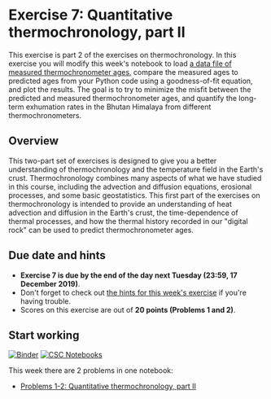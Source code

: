 # Exercise 7: Quantitative thermochronology, part II

This exercise is part 2 of the exercises on thermochronology. In this exercise you will modify this week's notebook to load [a data file of measured thermochronometer ages](data/Bhutan_age_data.txt), compare the measured ages to predicted ages from your Python code using a goodness-of-fit equation, and plot the results. The goal is to try to minimize the misfit between the predicted and measured thermochronometer ages, and quantify the long-term exhumation rates in the Bhutan Himalaya from different thermochronometers.

## Overview

This two-part set of exercises is designed to give you a better understanding of thermochronology and the temperature field in the Earth's crust. Thermochronology combines many aspects of what we have studied in this course, including the advection and diffusion equations, erosional processes, and some basic geostatistics. This first part of the exercises on thermochronology is intended to provide an understanding of heat advection and diffusion in the Earth's crust, the time-dependence of thermal processes, and how the thermal history recorded in our "digital rock" can be used to predict thermochronometer ages.

## Due date and hints

- **Exercise 7 is due by the end of the day next Tuesday (23:59, 17 December 2019)**.
- Don't forget to check out [the hints for this week's exercise](https://introqg.github.io/site/lessons/L7/exercise-7.html) if you're having trouble.
- Scores on this exercise are out of **20 points (Problems 1 and 2)**.

## Start working

[![Binder](https://mybinder.org/badge.svg)](https://mybinder.org/v2/gh/introqg/notebooks/master?urlpath=lab)
[![CSC Notebooks](https://img.shields.io/badge/launch-CSC%20notebook-blue.svg)](https://notebooks.csc.fi/#/blueprint/d8bb9216112e4dc298f51de49b9fae56)

This week there are 2 problems in one notebook:

 - [Problems 1-2: Quantitative thermochronology, part II](Exercise-7-problems-1-2.ipynb)